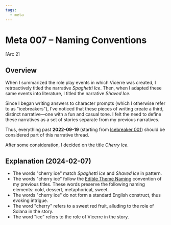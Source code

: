 ```yaml
---
tags:
  - meta
---
```


# Meta 007 – Naming Conventions

[Arc 2]

## Overview

When I summarized the role play events in which Vicerre was created, I retroactively titled the narrative _Spaghetti Ice_. Then, when I adapted these same events into literature, I titled the narrative _Shaved Ice_.

Since I began writing answers to character prompts (which I otherwise refer to as "icebreakers"), I've noticed that these pieces of writing create a third, distinct narrative—one with a fun and casual tone. I felt the need to define these narratives as a set of stories separate from my previous narratives.

Thus, everything past **2022-09-19** (starting from [Icebreaker 001](2022-09-24_icebreaker-001-002-003-004.md)) should be considered part of this narrative thread.

After some consideration, I decided on the title _Cherry Ice_.

## Explanation (2024-02-07)

- The words "cherry ice" match _Spaghetti Ice_ and _Shaved Ice_ in pattern.
- The words "cherry ice" follow the [Edible Theme Naming](https://tvtropes.org/pmwiki/pmwiki.php/Main/EdibleThemeNaming) convention of my previous titles. These words preserve the following naming elements: cold, dessert, metaphorical, sweet.
- The words "cherry ice" do not form a standard English construct, thus evoking intrigue.
- The word "cherry" refers to a sweet red fruit, alluding to the role of Solana in the story.
- The word "ice" refers to the role of Vicerre in the story.

<!--

## Explanation (2024-02-06)

- The word "solstice" matches _Spaghetti Ice_ and _Shaved Ice_ in lexical structure.
- The word "solstice" is fairly uncommon in everyday English, thus evoking intrigue.
- The word "solstice" includes both "sol" and "ice", alluding to the sun-themed Solana and the ice-themed Vicerre.
- The word "solstice" evokes a turning point, playing into this work's narrative.

## Explanation (2023-07-08)

- The adjective "sublime" pairs well with the slice of life genre of this narrative.
- The concept of sublimation mirrors Vicerre's [Defrosting Ice King](https://tvtropes.org/pmwiki/pmwiki.php/Main/DefrostingIceQueen) characterization.
- The word "sublime" is related to the word "subliminal", which pairs well with cognition and science in this narrative.
- The word "sublime" matches _Spaghetti Ice_ and _Shaved Ice_ in lexical structure.

## Explanation (2022-10-15)

- In keeping with the [Edible Theme Naming](https://tvtropes.org/pmwiki/pmwiki.php/Main/EdibleThemeNaming) of my previous titles, I wanted to keep as many of the following naming elements as possible: cold, dessert, metaphorical, sweet
- Considering that this narrative falls into the "slice of life" genre, I wanted to allude to the genre by titling the narrative after food that can be sliced. Cake, being a sweet dessert, seemed to be the most appropriate match.
- After some time, I came across the Wikipedia article on [fondant icing](https://en.wikipedia.org/wiki/Fondant_icing). I discovered that the word "fondant" derives from the French word meaning "melting". This etymology mirrors Vicerre's [Defrosting Ice King](https://tvtropes.org/pmwiki/pmwiki.php/Main/DefrostingIceQueen) characterization.
- As a bonus, the word "fondant" starts with the syllable "fond"—as in, Vicerre's growing fondness for other characters.

-->
